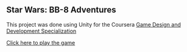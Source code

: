 ## Star Wars: BB-8 Adventures

This project was done using Unity for the Coursera [Game Design and Development Specialization](https://www.coursera.org/specializations/game-development)

[Click here to play the game](https://zelishe.github.io/rollermadness-star-wars/)

